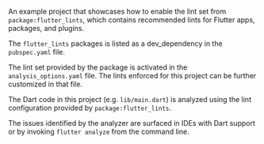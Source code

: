 An example project that showcases how to enable the lint set from
`package:flutter_lints`, which contains recommended lints for Flutter apps,
packages, and plugins.

The `flutter_lints` packages is listed as a dev_dependency in the `pubspec.yaml`
file.

The lint set provided by the package is activated in the `analysis_options.yaml`
file. The lints enforced for this project can be further customized in that
file.

The Dart code in this project (e.g. `lib/main.dart`) is analyzed using the
lint configuration provided by `package:flutter_lints`.

The issues identified by the analyzer are surfaced in IDEs with Dart support or
by invoking `flutter analyze` from the command line.
